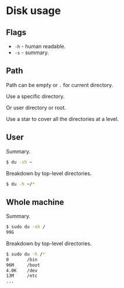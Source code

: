 # Disk usage


## Flags

- `-h` - human readable.
- `-s` - summary.


## Path

Path can be empty or `.` for current directory.

Use a specific directory.

Or user directory or root.

Use a star to cover all the directories at a level.


## User

Summary.

```sh
$ du -sh ~
```

Breakdown by top-level directories.

```sh
$ du -h ~/*
```


## Whole machine


Summary.

```sh
$ sudo du -sh /
99G
```

Breakdown by top-level directories.

```sh
$ sudo du -h /*
0       /bin
96M     /boot
4.0K    /dev
13M     /etc
...
```





